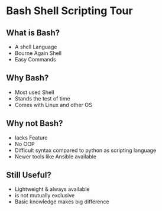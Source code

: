 # Bash Shell Scripting Tour

## What is Bash?

- A shell Language
- Bourne Again Shell
- Easy Commands

## Why Bash?

- Most used Shell
- Stands the test of time
- Comes with Linux and other OS

## Why not Bash?

- lacks Feature
- No OOP
- Difficult syntax compared to python as scripting language
- Newer tools like Ansible available

## Still Useful?

- Lightweight & always available
- is not mutually exclusive
- Basic knowledge makes big difference
